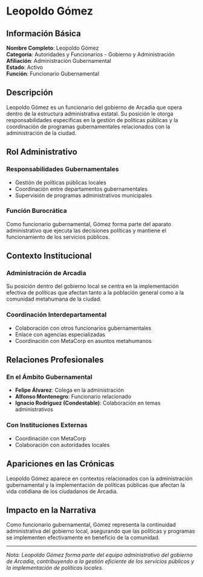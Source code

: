 # Leopoldo Gómez

## Información Básica

**Nombre Completo**: Leopoldo Gómez  
**Categoría**: Autoridades y Funcionarios - Gobierno y Administración  
**Afiliación**: Administración Gubernamental  
**Estado**: Activo  
**Función**: Funcionario Gubernamental

## Descripción

Leopoldo Gómez es un funcionario del gobierno de Arcadia que opera dentro de la estructura administrativa estatal. Su posición le otorga responsabilidades específicas en la gestión de políticas públicas y la coordinación de programas gubernamentales relacionados con la administración de la ciudad.

## Rol Administrativo

### Responsabilidades Gubernamentales
- Gestión de políticas públicas locales
- Coordinación entre departamentos gubernamentales
- Supervisión de programas administrativos municipales

### Función Burocrática
Como funcionario gubernamental, Gómez forma parte del aparato administrativo que ejecuta las decisiones políticas y mantiene el funcionamiento de los servicios públicos.

## Contexto Institucional

### Administración de Arcadia
Su posición dentro del gobierno local se centra en la implementación efectiva de políticas que afectan tanto a la población general como a la comunidad metahumana de la ciudad.

### Coordinación Interdepartamental
- Colaboración con otros funcionarios gubernamentales
- Enlace con agencias especializadas
- Coordinación con MetaCorp en asuntos metahumanos

## Relaciones Profesionales

### En el Ámbito Gubernamental
- **Felipe Álvarez**: Colega en la administración
- **Alfonso Montenegro**: Funcionario relacionado
- **Ignacio Rodriguez (Condestable)**: Colaboración en temas administrativos

### Con Instituciones Externas
- Coordinación con MetaCorp
- Colaboración con autoridades locales

## Apariciones en las Crónicas

Leopoldo Gómez aparece en contextos relacionados con la administración gubernamental y la implementación de políticas públicas que afectan la vida cotidiana de los ciudadanos de Arcadia.

## Impacto en la Narrativa

Como funcionario gubernamental, Gómez representa la continuidad administrativa del gobierno local, asegurando que las políticas y programas se implementen efectivamente en beneficio de la comunidad.

---

*Nota: Leopoldo Gómez forma parte del equipo administrativo del gobierno de Arcadia, contribuyendo a la gestión eficiente de los servicios públicos y la implementación de políticas locales.*